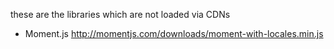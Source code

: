 these are the libraries which are not loaded via CDNs

- Moment.js http://momentjs.com/downloads/moment-with-locales.min.js